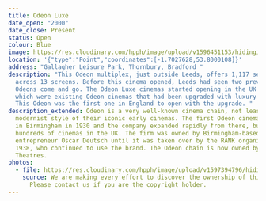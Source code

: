 ```yaml
---
title: Odeon Luxe
date_open: "2000"
date_close: Present
status: Open
colour: Blue
image: https://res.cloudinary.com/hpph/image/upload/v1596451153/hidinginplainsight/odeonluxe.svg
location: '{"type":"Point","coordinates":[-1.7027628,53.8000108]}'
address: "Gallagher Leisure Park, Thornbury, Bradford "
description: "This Odeon multiplex, just outside Leeds, offers 1,117 seats
  across 13 screens. Before this cinema opened, Leeds had seen two previous
  Odeons come and go. The Odeon Luxe cinemas started opening in the UK in 2017,
  which were existing Odeon cinemas that had been upgraded with luxury features.
  This Odeon was the first one in England to open with the upgrade. "
description_extended: Odeon is a very well-known cinema chain, not least for the
  modernist style of their iconic early cinemas. The first Odeon cinema opened
  in Birmingham in 1930 and the company expanded rapidly from there, building
  hundreds of cinemas in the UK. The firm was owned by Birmingham-based
  entrepreneur Oscar Deutsch until it was taken over by the RANK organisation in
  1938, who continued to use the brand. The Odeon chain is now owned by AMC
  Theatres.
photos:
  - file: https://res.cloudinary.com/hpph/image/upload/v1597394796/hidinginplainsight/Odeon_Luxe.jpg
    source: We are making every effort to discover the ownership of this photo.
      Please contact us if you are the copyright holder.
---
```

